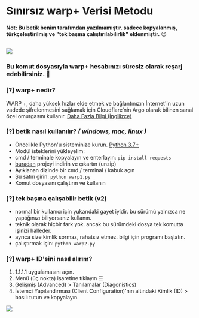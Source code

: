# Sınırsız warp+ Verisi Metodu

**Not: Bu betik benim tarafımdan yazılmamıştır. sadece kopyalanmış, türkçeleştirilmiş ve "tek başına çalıştırılabilirlik" eklenmiştir.** 😉

![](https://github.com/ALIILAPRO/warp-plus-cloudflare/blob/master/pic.png)
--------------------------------------------------------------------
### Bu komut dosyasıyla warp+ hesabınızı süresiz olarak reşarj edebilirsiniz. 📱

### [?] warp+ nedir?
WARP +, daha yüksek hızlar elde etmek ve bağlantınızın İnternet'in uzun vadede şifrelenmesini sağlamak için Cloudflare’nin Argo olarak bilinen sanal özel omurgasını kullanır. [Daha Fazla Bilgi (İngilizce)](https://blog.cloudflare.com/announcing-warp-plus/)

### [?] betik nasıl kullanılır? *( windows, mac, linux )*
- Öncelikle Python'u sisteminize kurun. [Python 3.7+](https://www.python.org/downloads/)
- Modül isteklerini yükleyelim:
- cmd / terminale kopyalayın ve enterlayın: `pip install requests`
- [buradan](https://github.com/xorcan/warp-plus-cloudflare/archive/master.zip) projeyi indirin ve çıkartın (unzip)
- Ayıklanan dizinde bir cmd / terminal / kabuk açın
- Şu satırı girin: `python warp1.py`
- Komut dosyasını çalıştırın ve kullanın

### [?] tek başına çalışabilir betik (v2)
- normal bir kullanıcı için yukarıdaki gayet iyidir. bu sürümü yalnızca ne yaptığınızı biliyorsanız kullanın.
- teknik olarak hiçbir fark yok. ancak bu sürümdeki dosya tek komutta işinizi halleder.
- ayrıca size kimlik sormaz, rahatsız etmez. bilgi için programı başlatın.
- çalıştırmak için: `python warp2.py`

### [?] warp+ ID'sini nasıl alırım?

1. 1.1.1.1 uygulamasını açın.
2. Menü (üç nokta) işaretine tıklayın ☰
3. Gelişmiş (Advanced) > Tanılamalar (Diagonistics)
4. İstemci Yapılandırması (Client Configuration)'nın altındaki Kimlik (ID) > basılı tutun ve kopyalayın.

![](https://github.com/ALIILAPRO/warp-plus-cloudflare/blob/master/script.png)
